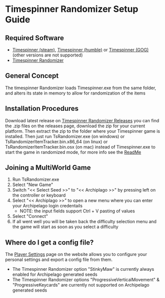 # Timespinner Randomizer Setup Guide

## Required Software

- [Timespinner (steam)](https://store.steampowered.com/app/368620/Timespinner/), [Timespinner (humble)](https://www.humblebundle.com/store/timespinner) or [Timespinner (GOG)](https://www.gog.com/game/timespinner) (other versions are not supported)
- [Timespinner Randomizer](https://github.com/JarnoWesthof/TsRandomizer)

## General Concept

The timespinner Randomizer loads Timespinner.exe from the same folder, and alters its state in memory to allow for randomization of the items

## Installation Procedures

Download latest release on [Timespinner Randomizer Releases](https://github.com/JarnoWesthof/TsRandomizer/releases) you can find the .zip files on the releases page, download the zip for your current platform. Then extract the zip to the folder where your Timespinner game is installed. Then just run TsRandomizer.exe (on windows) or TsRandomizerItemTracker.bin.x86_64 (on linux) or TsRandomizerItemTracker.bin.osx (on mac) instead of Timespinner.exe to start the game in randomized mode, for more info see the [ReadMe](https://github.com/JarnoWesthof/TsRandomizer)
    
## Joining a MultiWorld Game

1. Run TsRandomizer.exe
2. Select "New Game"
3. Switch "<< Select Seed >>" to "<< Archiplago >>" by pressing left on the controller or keyboard 
4. Select "<< Archiplago >>" to open a new menu where you can enter your Archipelago login credentails
	* NOTE: the input fields support Ctrl + V pasting of values
5. Select "Connect"
6. If all went well you will be taken back the difficulty selection menu and the game will start as soon as you select a difficulty

## Where do I get a config file?
The [Player Settings](https://archipelago.gg/games/Timespinner/player-settings) page on the website allows you to configure your personal settings and export a config file from them.

* The Timespinner Randomizer option "StinkyMaw" is currently always enabled for Archipelago generated seeds
* The Timespinner Randomizer options "ProgressiveVerticalMovement" & "ProgressiveKeycards" are currently not supported on Archipelago generated seeds